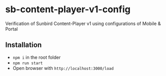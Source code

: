 # sb-content-player-v1-config
Verification of Sunbird Content-Player v1 using configurations of Mobile &amp; Portal


## Installation 
* `npm i` in the root folder
* `npm run start`
* Open browser with `http://localhost:3000/load`
